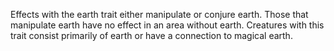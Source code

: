 Effects with the earth trait either manipulate or conjure earth. Those that manipulate earth have no effect in an area without earth. Creatures with this trait consist primarily of earth or have a connection to magical earth.